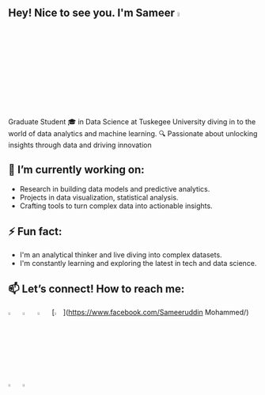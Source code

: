 ## Hey! Nice to see you. I'm Sameer <a href="https://www.gautamkrishnar.com/"><img src="https://media.giphy.com/media/hvRJCLFzcasrR4ia7z/giphy.gif" width="5%"></a>
Graduate Student 🎓 in Data Science at Tuskegee University diving in to the world of data analytics and machine learning.
🔍 Passionate about unlocking insights through data and driving innovation

## 🔭 I’m currently working on:
- Research in building data models and predictive analytics.
- Projects in data visualization, statistical analysis.
- Crafting tools to turn complex data into actionable insights.
<!--## 🌱 I’m currently learning:
+ SAS programming
+ Genrative AI -->
## ⚡ Fun fact:
+ I'm an analytical thinker and live diving into complex datasets.
+ I'm constantly learning and exploring the latest in tech and data science.

## 📫 Let’s connect! How to reach me:
[<img src="https://github.com/sciencepal/sciencepal/blob/master/assets/discord-round.svg" width="3.5%"/>](https://discord.gg/sameeruddin)  &nbsp; [<img src="https://img.icons8.com/color/48/000000/twitter.png" width="3.5%"/>](https://twitter.com/sciencepal)  &nbsp; [<img src="https://img.icons8.com/color/48/000000/linkedin.png" width="3.5%"/>](https://www.linkedin.com/in/adityapal1/)  &nbsp; [<img src="https://img.icons8.com/fluent/48/000000/facebook-new.png" width="3.5%"/>](https://www.facebook.com/Sameeruddin Mohammed/)  &nbsp; [<img src="https://img.icons8.com/fluent/48/000000/instagram-new.png" width="3.5%"/>](https://www.instagram.com/sameer_xxo/)  &nbsp; <a href="mailto:sameeruddin885@gmail.com"> <img src="https://img.icons8.com/fluent/48/000000/gmail.png" width="3.5%"/>



<!--
**my stats
<p align="center"> <img src="https://github-readme-stats.vercel.app/api?username=sameeruddin00&show_icons=true&theme=gotham" alt="abhisheknaiidu" />
-->
